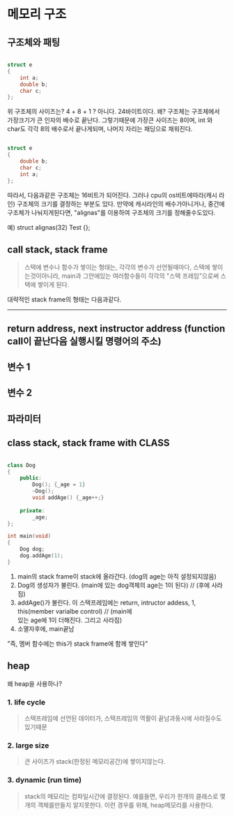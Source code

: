 # 메모리 구조

## 구조체와 패팅
```cpp

struct e
{
	int	a;
	double b;
	char c;
};


```
위 구조체의 사이즈는? 4 + 8 + 1 ? 아니다. 24바이트이다. 왜? 구조체는 구조체에서 가장크기가 큰 인자의 배수로 끝난다. 그렇기때문에 가장큰 사이즈는 8이며, int 와 char도 각각 8의 배수로서 끝나게되며, 나머지 자리는 패딩으로 채워진다.

```cpp

struct e
{
	double b;
	char c;
	int	a;
};


```
따라서, 다음과같은 구조체는 16비트가 되어진다. 그러나 cpu의 os비트에따라(캐시 라인) 구조체의 크기를 결정하는 부분도 있다. 만약에 캐시라인의 배수가아니거나, 중간에 구조체가 나눠지게된다면, "alignas"를 이용하여 구조체의 크기를 정해줄수도있다.

예) struct alignas(32) Test {};


## call stack, stack frame
> 스택에 변수나 함수가 쌓이는 형태는, 각각의 변수가 선언될때마다, 스택에 쌓이는것이아니라, main과 그안에있는 여러함수들이 각각의 "스택 프레임"으로써 스택에 쌓이게 된다.

대략적인 stack frame의 형태는 다음과같다.

---------------------------------------
return address, next instructor address (function call이 끝난다음 실행시킬 명령어의 주소)
---------------------------------------
변수 1
---------------------------------------
변수 2
---------------------------------------
파라미터
---------------------------------------

## class stack, stack frame with CLASS

```cpp

class Dog
{
	public:
		Dog(); {_age = 1}
		~Dog();
		void addAge() {_age++;}
	
	private:
		_age;
};

int	main(void)
{
	Dog dog;
	dog.addAge(1);
}
```
1. main의 stack frame이 stack에 올라간다. (dog의 age는 아직 설정되지않음)
2. Dog의 생성자가 불린다. (main에 있는 dog객체의 age는 1이 된다)	// (후에 사라짐)
3. addAge()가 불린다. 이 스택프레임에는 return, intructor addess, 1, this(member varialbe control) // (main에 \
		있는 age에 1이 더해진다. 그리고 사라짐)
4. 소멸자후에, main끝남

"즉, 멤버 함수에는 this가 stack frame에 함께 쌓인다"

## heap
왜 heap을 사용하나?

### 1. life cycle
> 스택프레임에 선언된 데이터가, 스택프레임의 역활이 끝남과동시에 사라질수도있기때문
### 2. large size
> 큰 사이즈가 stack(한정된 메모리공간)에 쌓이지않는다.
### 3. dynamic (run time)
> stack의 메모리는 컴파일시간에 결정된다. 예를들면, 우리가 한개의 클래스로 몇개의 객체를만들지 알지못한다. 이런 경우를 위해, heap메모리를 사용한다.
	
